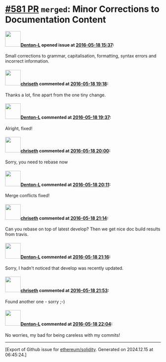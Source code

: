 # [\#581 PR](https://github.com/ethereum/solidity/pull/581) `merged`: Minor Corrections to Documentation Content

#### <img src="https://avatars.githubusercontent.com/u/9620836?u=6a792ee80e79b87f64f6aa16bd323e5a7a7bad97&v=4" width="50">[Denton-L](https://github.com/Denton-L) opened issue at [2016-05-18 15:37](https://github.com/ethereum/solidity/pull/581):

Small corrections to grammar, capitalisation, formatting, syntax errors and incorrect information.


#### <img src="https://avatars.githubusercontent.com/u/9073706?v=4" width="50">[chriseth](https://github.com/chriseth) commented at [2016-05-18 19:18](https://github.com/ethereum/solidity/pull/581#issuecomment-220130111):

Thanks a lot, fine apart from the one tiny change.

#### <img src="https://avatars.githubusercontent.com/u/9620836?u=6a792ee80e79b87f64f6aa16bd323e5a7a7bad97&v=4" width="50">[Denton-L](https://github.com/Denton-L) commented at [2016-05-18 19:37](https://github.com/ethereum/solidity/pull/581#issuecomment-220134742):

Alright, fixed!

#### <img src="https://avatars.githubusercontent.com/u/9073706?v=4" width="50">[chriseth](https://github.com/chriseth) commented at [2016-05-18 20:00](https://github.com/ethereum/solidity/pull/581#issuecomment-220140628):

Sorry, you need to rebase now

#### <img src="https://avatars.githubusercontent.com/u/9620836?u=6a792ee80e79b87f64f6aa16bd323e5a7a7bad97&v=4" width="50">[Denton-L](https://github.com/Denton-L) commented at [2016-05-18 20:11](https://github.com/ethereum/solidity/pull/581#issuecomment-220143426):

Merge conflicts fixed!

#### <img src="https://avatars.githubusercontent.com/u/9073706?v=4" width="50">[chriseth](https://github.com/chriseth) commented at [2016-05-18 21:14](https://github.com/ethereum/solidity/pull/581#issuecomment-220160346):

Can you rebase on top of latest develop? Then we get nice doc build results from travis.

#### <img src="https://avatars.githubusercontent.com/u/9620836?u=6a792ee80e79b87f64f6aa16bd323e5a7a7bad97&v=4" width="50">[Denton-L](https://github.com/Denton-L) commented at [2016-05-18 21:16](https://github.com/ethereum/solidity/pull/581#issuecomment-220160768):

Sorry, I hadn't noticed that develop was recently updated.

#### <img src="https://avatars.githubusercontent.com/u/9073706?v=4" width="50">[chriseth](https://github.com/chriseth) commented at [2016-05-18 21:53](https://github.com/ethereum/solidity/pull/581#issuecomment-220169646):

Found another one - sorry ;-)

#### <img src="https://avatars.githubusercontent.com/u/9620836?u=6a792ee80e79b87f64f6aa16bd323e5a7a7bad97&v=4" width="50">[Denton-L](https://github.com/Denton-L) commented at [2016-05-18 22:04](https://github.com/ethereum/solidity/pull/581#issuecomment-220172232):

No worries, my bad for being careless with my commits!


-------------------------------------------------------------------------------



[Export of Github issue for [ethereum/solidity](https://github.com/ethereum/solidity). Generated on 2024.12.15 at 06:45:24.]
